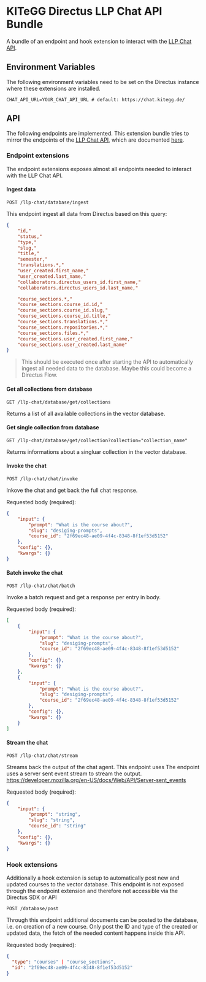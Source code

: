 # KITeGG Directus LLP Chat API Bundle

A bundle of an endpoint and hook extension to interact with the [LLP Chat API](https://gitlab.rlp.net/kitegg/kitegg-lehr-lernplattform/llp-chat-api).

## Environment Variables

The following environment variables need to be set on the Directus instance where these extensions are installed.

```dotenv
CHAT_API_URL=YOUR_CHAT_API_URL # default: https://chat.kitegg.de/
```

## API

The following endpoints are implemented. This extension bundle tries to mirror the endpoints of the [LLP Chat API](https://gitlab.rlp.net/kitegg/kitegg-lehr-lernplattform/llp-chat-api), which are documented [here](https://gitlab.rlp.net/kitegg/kitegg-lehr-lernplattform/llp-chat-api/-/blob/main/docs/api.md?ref_type=heads).

### Endpoint extensions

The endpoint extensions exposes almost all endpoints needed to interact with the LLP Chat API.

#### Ingest data

```http
POST /llp-chat/database/ingest
```

This endpoint ingest all data from Directus based on this query:

```json
{
    "id,"
    "status,"
    "type,"
    "slug,"
    "title,"
    "semester,"
    "translations.*,"
    "user_created.first_name,"
    "user_created.last_name,"
    "collaborators.directus_users_id.first_name,"
    "collaborators.directus_users_id.last_name,"

    "course_sections.*,"
    "course_sections.course_id.id,"
    "course_sections.course_id.slug,"
    "course_sections.course_id.title,"
    "course_sections.translations.*,"
    "course_sections.repositories.*,"
    "course_sections.files.*,"
    "course_sections.user_created.first_name,"
    "course_sections.user_created.last_name"
}
```

> This should be executed once after starting the API to automatically ingest all needed data to the database. Maybe this could become a Directus Flow.

#### Get all collections from database

```http
GET /llp-chat/database/get/collections
```

Returns a list of all available collections in the vector database.

#### Get single collection from database

```http
GET /llp-chat/database/get/collection?collection="collection_name"
```

Returns informations about a singluar collection in the vector database.

#### Invoke the chat

```http
POST /llp-chat/chat/invoke
```

Inkove the chat and get back the full chat response.

Requested body (required):

```json
{
	"input": {
		"prompt": "What is the course about?",
		"slug": "desiging-prompts",
		"course_id": "2f69ec48-ae09-4f4c-8348-8f1ef53d5152"
	},
	"config": {},
	"kwargs": {}
}
```

#### Batch invoke the chat

```http
POST /llp-chat/chat/batch
```

Invoke a batch request and get a response per entry in body.

Requested body (required):

```json
[
	{
		"input": {
			"prompt": "What is the course about?",
			"slug": "desiging-prompts",
			"course_id": "2f69ec48-ae09-4f4c-8348-8f1ef53d5152"
		},
		"config": {},
		"kwargs": {}
	},
	{
		"input": {
			"prompt": "What is the course about?",
			"slug": "desiging-prompts",
			"course_id": "2f69ec48-ae09-4f4c-8348-8f1ef53d5152"
		},
		"config": {},
		"kwargs": {}
	}
]
```

#### Stream the chat

```http
POST /llp-chat/chat/stream
```

Streams back the output of the chat agent. This endpoint uses The endpoint uses a server sent event stream to stream the output.  
https://developer.mozilla.org/en-US/docs/Web/API/Server-sent_events

Requested body (required):

```json
{
	"input": {
		"prompt": "string",
		"slug": "string",
		"course_id": "string"
	},
	"config": {},
	"kwargs": {}
}
```

### Hook extensions

Additionally a hook extension is setup to automatically post new and updated courses to the vector database.
This endpoint is not exposed through the endpoint extension and therefore not accessible via the Directus SDK or API

```http
POST /database/post
```

Through this endpoint additional documents can be posted to the database, i.e. on creation of a new course.
Only post the ID and type of the created or updated data, the fetch of the needed content happens inside this API.

Requested body (required):

```json
{
  "type": "courses" | "course_sections",
  "id": "2f69ec48-ae09-4f4c-8348-8f1ef53d5152"
}
```
